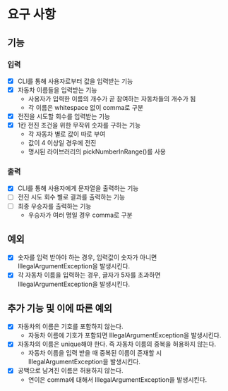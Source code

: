 # 요구 사항

## 기능

### 입력
- [X] CLI를 통해 사용자로부터 값을 입력받는 기능
- [X] 자동차 이름들을 입력받는 기능
  + 사용자가 입력한 이름의 개수가 곧 참여하는 자동차들의 개수가 됨
  + 각 이름은 whitespace 없이 comma로 구분
- [X] 전진을 시도할 회수를 입력받는 기능
- [X] 1칸 전진 조건을 위한 무작위 숫자를 구하는 기능
  + 각 자동차 별로 값이 따로 부여
  + 값이 4 이상일 경우에 전진
  + 명시된 라이브러리의 pickNumberInRange()를 사용

### 출력
- [X] CLI를 통해 사용자에게 문자열을 출력하는 기능
- [ ] 전진 시도 회수 별로 결과를 출력하는 기능
- [ ] 최종 우승자를 출력하는 기능
  + 우승자가 여러 명일 경우 comma로 구분

## 예외
- [X] 숫자를 입력 받아야 하는 경우, 입력값이 숫자가 아니면 IllegalArgumentException을 발생시킨다.
- [X] 각 자동차 이름을 입력하는 경우, 글자가 5자를 초과하면 IllegalArgumentException을 발생시킨다.

## 추가 기능 및 이에 따른 예외
- [X] 자동차의 이름은 기호를 포함하지 않는다.
  + 자동차 이름에 기호가 포함되면 IllegalArgumentException을 발생시킨다.
- [X] 자동차의 이름은 unique해야 한다. 즉 자동차 이름의 중복을 허용하지 않는다.
  + 자동차 이름을 입력 받을 때 중복된 이름이 존재할 시 IllegalArgumentException을 발생시킨다.
- [X] 공백으로 남겨진 이름은 허용하지 않는다.
  + 연이은 comma에 대해서 IllegalArgumentException을 발생시킨다.
